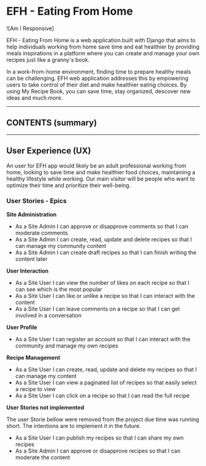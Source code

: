# EFH - Eating From Home

![Am I Responsive]

EFH - Eating From Home is a web application built with Django that aims to help individuals working from home save time and eat healthier by providing meals inspirations in a platform where you can create and manage your own recipes just like a granny's book.

In a work-from-home environment, finding time to prepare healthy meals can be challenging. EFH web application addresses this by empowering users to take control of their diet and make healthier eating choices. By using My Recipe Book, you can save time, stay organized, descover new ideas and much more.

- - -

## CONTENTS (summary)

- - -

## User Experience (UX)

An user for EFH app would likely be an adult professional working from home, looking to save time and make healthier food choices, maintaining a healthy lifestyle while working. 
Our main visitor will be people who want to optimize their time and prioritize their well-being.

### User Stories - Epics
**Site Administration**
- As a Site Admin I can approve or disapprove comments so that I can moderate comments
- As a Site Admin I can create, read, update and delete recipes so that I can manage my community content 
- As a Site Admin I can create draft recipes so that I can finish writing the content later

**User Interaction**
- As a Site User I can view the number of likes on each recipe so that I can see which is the most popular
- As a Site User I can like or unlike a recipe so that I can interact with the content
- As a Site User I can leave comments on a recipe so that I can get involved in a conversation

**User Profile**
- As a Site User I can register an account so that I can interact with the community and manage my own recipes

**Recipe Management**
- As a Site User I can create, read, update and delete my recipes so that I can manage my content
- As a Site User I can view a paginated list of recipes so that easily select a recipe to view
- As a Site User I can click on a recipe so that I can read the full recipe

**User Stories not implemented**

The user Storie bellow were removed from the project due time was running short. The intentions are  to implement it in the future.
- As a Site User I can publish my recipes so that I can share my own recipes
- As a Site Admin I can approve or disapprove recipes so that I can moderate the content
